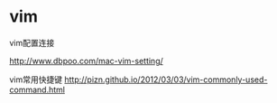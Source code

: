 # vim
vim配置连接

http://www.dbpoo.com/mac-vim-setting/


vim常用快捷键
http://pizn.github.io/2012/03/03/vim-commonly-used-command.html

